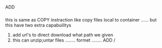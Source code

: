 #####
ADD
#####
this is same as COPY instraction like copy files local to container
......
but this have two extra capabuilitys 
1. add url's to direct download what path we given 
2. this can unzip;untar files
........
formet
........
ADD <url> /<path-to-copy>
